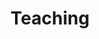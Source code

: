 ---
widget: portfolio
headless: true
active: true
weight: 100
title: Teaching
subtitle:
content:
  filter_default: 1
  filters:
    folders:
      - courses
    tags:
      - previous
      - current
  filter_button:
    - name: All Courses
      tag: '*'
    - name: Current Courses
      tag: current
    - name: Past Courses
      tag: previous

design:
  columns: '1'
  view: masonry
  flip_alt_rows: false
---